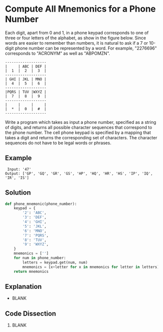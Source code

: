 # Compute All Mnemonics for a Phone Number
Each digit, apart from 0 and 1, in a phone keypad corresponds to one of three or four letters of the alphabet, as show in the figure below. Since words are easier to remember than numbers, it is natural to ask if a 7 or 10-digit phone number can be represented by a word. For example, "2276696" corresponds to "ACRONYM" as well as "ABPOMZN".
```
-------------------
|     | ABC | DEF |
|  1  |  2  |  3  |
-------------------
| GHI | JKL | MNO |
|  4  |  5  |  6  |
-------------------
|PQRS | TUV |WXYZ |
|  7  |  8  |  9  |
-------------------
|     |     |     |
|  *  |  0  |  #  |
-------------------
```
Write a program which takes as input a phone number, specified as a string of digits, and returns all possible character sequences that correspond to the phone number. The cell phone keypad is specified by a mapping that takes a digit and returns the corresponding set of characters. The character sequences do not have to be legal words or phrases.
  
## Example
```
 Input: '47'
Output: ['GP', 'GQ', 'GR', 'GS', 'HP', 'HQ', 'HR', 'HS', 'IP', 'IQ', 'IR', 'IS']
```
  
## Solution
```python
def phone_mnemonic(phone_number):
    keypad = {
        '2': 'ABC',
        '3': 'DEF',
        '4': 'GHI',
        '5': 'JKL',
        '6': 'MNO',
        '7': 'PQRS',
        '8': 'TUV',
        '9': 'WXYZ',
    }
    mnemonics = ['']
    for num in phone_number:
        letters = keypad.get(num, num)
        mnemonics = [x+letter for x in mnemonics for letter in letters]
    return mnemonics
```
  
## Explanation
* BLANK
  
## Code Dissection
1. BLANK